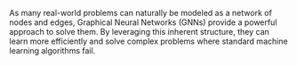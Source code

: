 



As many real-world problems can naturally be modeled as a network of nodes and edges, Graphical Neural Networks (GNNs) provide a powerful approach to solve them. By leveraging this inherent structure, they can learn more efficiently and solve complex problems where standard machine learning algorithms fail.